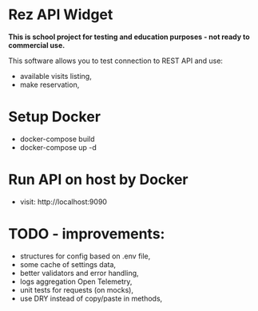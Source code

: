 # Rez API Widget

<b>This is school project for testing and education purposes - not ready to commercial use.</b>

This software allows you to test connection to REST API and use:

- available visits listing,
- make reservation,

# Setup Docker

- docker-compose build
- docker-compose up -d

# Run API on host by Docker

- visit: http://localhost:9090

# TODO - improvements:

- structures for config based on .env file,
- some cache of settings data,
- better validators and error handling,
- logs aggregation Open Telemetry,
- unit tests for requests (on mocks),
- use DRY instead of copy/paste in methods,